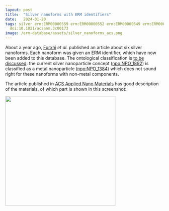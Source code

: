 ```yaml
---
layout: post
title:  "Silver nanoforms with ERM identifiers"
date:   2024-01-20
tags: silver erm:ERM00000559 erm:ERM00000552 erm:ERM00000549 erm:ERM00000548 erm:ERM00000575 erm:ERM00000580
  doi:10.1021/acsanm.3c00173
image: /erm-database/assets/silver_nanoforms_acs.png
---
```


About a year ago, [Furxhi](https://orcid.org/0000-0002-2263-0279) <i>et al.</i> published an article about six silver
nanoforms. Each nanoform was given an ERM identifier, which have now been added to this database. The ontological
classification is [to be discussed](https://github.com/enanomapper/ontologies/issues/508): the current
silver nanoparticle concept ([npo:NPO_1892](https://www.ebi.ac.uk/ols4/ontologies/enm/classes/http%253A%252F%252Fpurl.bioontology.org%252Fontology%252Fnpo%2523NPO_1892))
is classified as a metal nanoparticle ([npo:NPO_1384](https://www.ebi.ac.uk/ols4/ontologies/enm/classes/http%253A%252F%252Fpurl.bioontology.org%252Fontology%252Fnpo%2523NPO_1384?lang=en))
which does not sound right for these nanoforms with non-metal components.

The article published in [ACS Applied Nano Materials](https://scholia.toolforge.org/venue/Q96320481) has good description
of the materials, of which part is shown in this screenshot:

<img src="/erm-database/assets/silver_nanoforms_acs.png" width="350"/>

